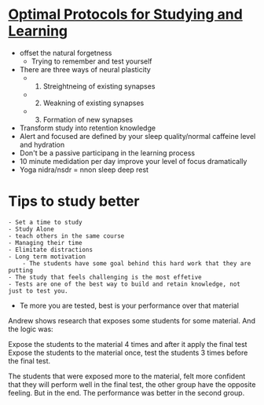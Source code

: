 # [Optimal Protocols for Studying and Learning](https://www.youtube.com/watch?v=ddq8JIMhz7c&ab_channel=AndrewHuberman)

- offset the natural forgetness
    - Trying to remember and test yourself
- There are three ways of neural plasticity
    - 1. Streightneing of existing synapses
    - 2. Weakning of existing synapses
    - 3. Formation of new synapses
- Transform study into retention knowledge
- Alert and focused are defined by your sleep quality/normal caffeine level and hydration
- Don't be a passive participang in the learning process
- 10 minute medidation per day improve your level of focus dramatically
- Yoga nidra/nsdr = nnon sleep deep rest

# Tips to study better
    - Set a time to study
    - Study Alone
    - teach others in the same course
    - Managing their time
    - Elimitate distractions
    - Long term motivation
        - The students have some goal behind this hard work that they are putting
    - The study that feels challenging is the most effetive
    - Tests are one of the best way to build and retain knowledge, not just to test you.

- Te more you are tested, best is your performance over that material

Andrew shows research that exposes some students for some material. And the logic was:

Expose the students to the material 4 times and after it apply the final test
Expose the students to the material once, test the students 3 times before the final test.

The students that were exposed more to the material, felt more confident that they will perform well in the final test, the other group have the opposite feeling. But in the end. The performance was better in the second group.
